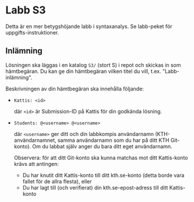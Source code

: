 # Labb S3

Detta är en mer betygshöjande labb i syntaxanalys.  Se labb-peket för
uppgifts-instruktioner.

## Inlämning

Lösningen ska läggas i en katalog `S3/` (stort S) i repot och skickas
in som hämtbegäran.  Du kan ge din hämtbegäran vilken titel du vill,
t.ex. "Labb-inlämning".

Beskrivningen av din hämtbegäran ska innehålla följande:

* `Kattis: <id>`

  där `<id>` är Submission-ID på Kattis för din godkända lösning.

* `Students: @<username> @<username>`

  där `<username>` ger ditt och din labbkompis användarnamn
  (KTH-användarnamnet, samma användarnamn som du har på ditt KTH
  Git-konto).  Om du labbat själv anger du bara ditt eget
  användarnamn.

  Observera: för att ditt Git-konto ska kunna matchas mot ditt
  Kattis-konto krävs att antingen:
  - Du har knutit ditt Kattis-konto till ditt kth.se-konto (detta borde
    vara fallet för de allra flesta), eller
  - Du har lagt till (och verifierat) din kth.se-epost-adress till
    ditt Kattis-konto
